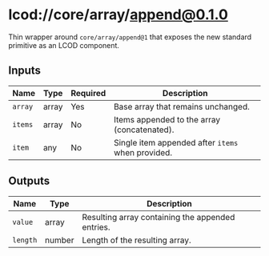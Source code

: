 # lcod://core/array/append@0.1.0

Thin wrapper around `core/array/append@1` that exposes the new standard
primitive as an LCOD component.

## Inputs

| Name | Type | Required | Description |
| ---- | ---- | -------- | ----------- |
| `array` | array | Yes | Base array that remains unchanged. |
| `items` | array | No | Items appended to the array (concatenated). |
| `item` | any | No | Single item appended after `items` when provided. |

## Outputs

| Name | Type | Description |
| ---- | ---- | ----------- |
| `value` | array | Resulting array containing the appended entries. |
| `length` | number | Length of the resulting array. |
